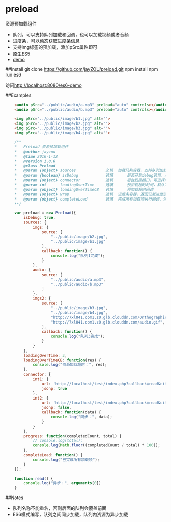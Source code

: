 # preload
资源预加载组件

 - 队列，可以支持队列加载和回调，也可以加载视频或者音频
 - 进度条，可以动态获取进度条信息
 - 支持img标签的预加载，添加pSrc属性即可
 - [原生ES5](https://github.com/jayZOU/preload)
 - [demo](http://jayzou.github.io/preload/index-es6.html)


##Install
    git clone https://github.com/jayZOU/preload.git
    npm install
 	npm run es6

 访问[http://localhost:8080/es6-demo](http://localhost:8080/es6-demo)
    


##Examples

```html
	<audio pSrc="../public/audio/a.mp3" preload="auto" controls></audio>
	<audio pSrc="../public/audio/b.mp3" preload="auto" controls></audio>

	<img pSrc="../public/image/b1.jpg" alt="">
	<img pSrc="../public/image/b2.jpg" alt="">
	<img pSrc="../public/image/b3.jpg" alt="">
	<img pSrc="../public/image/b4.jpg" alt="">
```

```js
    /**
	*	Preload 资源预加载组件
	*	@author jayzou
	*	@time 2016-1-12
	*	@version 1.0.6
	*	@class Preload
	*	@param {object}	sources				必填  加载队列容器，支持队列加载以及加载一个队列后传入回调
	*   @param {boolean} isDebug   			选填  	是否开启debug选项，用于移动端调试，默认false
	*   @param {object} connector   		选填  	后台数据接口，可选择同步或异步
	*   @param int 		loadingOverTime  	选填  	预加载超时时间，默认15， 单位:秒
	*   @param {object} loadingOverTimeCB   选填  	预加载超时回调
	*	@param {object}	wrap				选填	进度条容器，返回记载进度信息
	*	@param {object}	completeLoad		选填	完成所有加载项执行回调，包括同、异步获取数据
	**/

    var preload = new Preload({
	    isDebug: true,
	    sources: {
	        imgs: {
	            source: [
	                "../public/image/b2.jpg",
	                "../public/image/b1.jpg"
	            ],
	            callback: function() {
	                console.log("队列1完成");
	            }
	        },
	        audio: {
	            source: [
	                "../public/audio/a.mp3",
	                "../public/audio/b.mp3"
	            ]
	        },
	        imgs2: {
	            source: [
	                "../public/image/b3.jpg",
	                "../public/image/b4.jpg",
	                "http://7xl041.com1.z0.glb.clouddn.com/OrthographicCamera.png",
	                "http://7xl041.com1.z0.glb.clouddn.com/audio.gif",
	            ],
	            callback: function() {
	                console.log("队列3完成");
	            }
	        }
	    },
	    loadingOverTime: 3,
	    loadingOverTimeCB: function(res) {
	        console.log("资源加载超时：", res);
	    },
	    connector: {
	        int1: {
	            url: 'http://localhost/test/index.php?callback=read&city=上海市',
	            jsonp: true
	        },
	        int2: {
	            url: 'http://localhost/test/index.php?callback=read&city=深圳市',
	            jsonp: false,
	            callback: function(data) {
	                console.log("同步：", data);
	            }
	        }
	    },
	    progress: function(completedCount, total) {
	        // console.log(total);
	        console.log(Math.floor((completedCount / total) * 100));
	    },
	    completeLoad: function() {
	        console.log("已完成所有加载项");
	    }
	});

	function read() {
	    console.log("异步：", arguments[0])
	}
```
##Notes

 - 队列名称不能重名，否则后面的队列会覆盖前面
 - ES6模式编写，队列之间同步加载，队列内资源为异步加载

	
	


  [1]: http://jayzou.coding.io/
  [2]: http://localhost:8080/